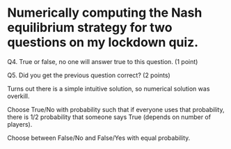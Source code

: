# Numerically computing the Nash equilibrium strategy for two questions on my lockdown quiz.

Q4. True or false, no one will answer true to this question. (1 point)

Q5. Did you get the previous question correct? (2 points)

Turns out there is a simple intuitive solution, so numerical solution was overkill.

Choose True/No with probability such that if everyone uses that probability, there is 1/2 probability that someone says True (depends on number of players).

Choose between False/No and False/Yes with equal probability.
